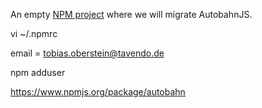 An empty [NPM project](https://npmjs.org/package/autobahn) where we will migrate AutobahnJS.


vi ~/.npmrc

email = tobias.oberstein@tavendo.de

npm adduser


https://www.npmjs.org/package/autobahn
